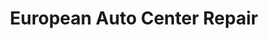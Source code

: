 ---
title: "European Auto Center Repair"
url: /norwalk/european-auto-center-repair/
shop: car repair
---